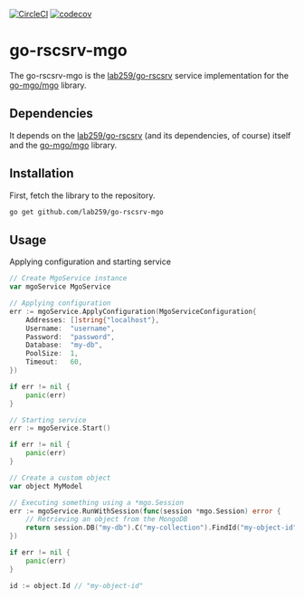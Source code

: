 [![CircleCI](https://circleci.com/gh/lab259/go-rscsrv-mgo.svg?style=shield)](https://circleci.com/gh/lab259/go-rscsrv-mgo) [![codecov](https://codecov.io/gh/lab259/go-rscsrv-mgo/branch/master/graph/badge.svg)](https://codecov.io/gh/lab259/go-rscsrv-mgo)

# go-rscsrv-mgo

The go-rscsrv-mgo is the [lab259/go-rscsrv](//github.com/lab259/go-rscsrv) service
implementation for the [go-mgo/mgo](//github.com/go-mgo/mgo) library.

## Dependencies

It depends on the [lab259/go-rscsrv](//github.com/lab259/go-rscsrv) (and its dependencies,
of course) itself and the [go-mgo/mgo](//github.com/go-mgo/mgo) library.

## Installation

First, fetch the library to the repository.

```bash
go get github.com/lab259/go-rscsrv-mgo
```

## Usage

Applying configuration and starting service

```go
// Create MgoService instance
var mgoService MgoService

// Applying configuration
err := mgoService.ApplyConfiguration(MgoServiceConfiguration{
    Addresses: []string{"localhost"},
	Username:  "username",
	Password:  "password",
	Database:  "my-db",
	PoolSize:  1,
    Timeout:   60,
})

if err != nil {
    panic(err)
}

// Starting service
err := mgoService.Start()

if err != nil {
    panic(err)
}

// Create a custom object
var object MyModel

// Executing something using a *mgo.Session
err := mgoService.RunWithSession(func(session *mgo.Session) error {
    // Retrieving an object from the MongoDB
    return session.DB("my-db").C("my-collection").FindId("my-object-id").One(&object)
})

if err != nil {
    panic(err)
}

id := object.Id // "my-object-id"
```
